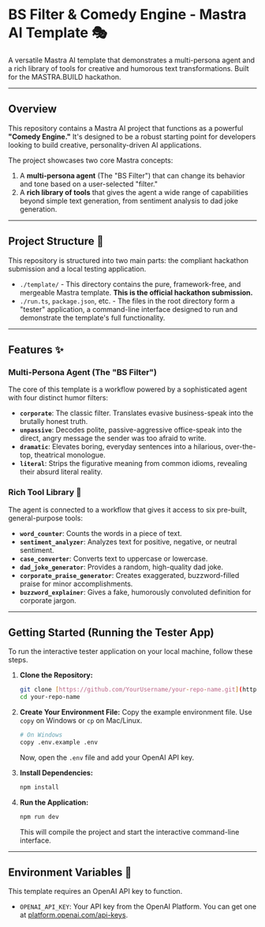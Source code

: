 # BS Filter & Comedy Engine - Mastra AI Template 🎭

A versatile Mastra AI template that demonstrates a multi-persona agent and a rich library of tools for creative and humorous text transformations. Built for the MASTRA.BUILD hackathon.

---
## Overview

This repository contains a Mastra AI project that functions as a powerful **"Comedy Engine."** It's designed to be a robust starting point for developers looking to build creative, personality-driven AI applications.

The project showcases two core Mastra concepts:
1.  A **multi-persona agent** (The "BS Filter") that can change its behavior and tone based on a user-selected "filter."
2.  A **rich library of tools** that gives the agent a wide range of capabilities beyond simple text generation, from sentiment analysis to dad joke generation.

---
## Project Structure 📁

This repository is structured into two main parts: the compliant hackathon submission and a local testing application.

* `./template/` - This directory contains the pure, framework-free, and mergeable Mastra template. **This is the official hackathon submission.**
* `./run.ts`, `package.json`, etc. - The files in the root directory form a "tester" application, a command-line interface designed to run and demonstrate the template's full functionality.

---
## Features ✨

### Multi-Persona Agent (The "BS Filter")

The core of this template is a workflow powered by a sophisticated agent with four distinct humor filters:

* **`corporate`**: The classic filter. Translates evasive business-speak into the brutally honest truth.
* **`unpassive`**: Decodes polite, passive-aggressive office-speak into the direct, angry message the sender was too afraid to write.
* **`dramatic`**: Elevates boring, everyday sentences into a hilarious, over-the-top, theatrical monologue.
* **`literal`**: Strips the figurative meaning from common idioms, revealing their absurd literal reality.

### Rich Tool Library 🧰

The agent is connected to a workflow that gives it access to six pre-built, general-purpose tools:

* **`word_counter`**: Counts the words in a piece of text.
* **`sentiment_analyzer`**: Analyzes text for positive, negative, or neutral sentiment.
* **`case_converter`**: Converts text to uppercase or lowercase.
* **`dad_joke_generator`**: Provides a random, high-quality dad joke.
* **`corporate_praise_generator`**: Creates exaggerated, buzzword-filled praise for minor accomplishments.
* **`buzzword_explainer`**: Gives a fake, humorously convoluted definition for corporate jargon.

---
## Getting Started (Running the Tester App)

To run the interactive tester application on your local machine, follow these steps.

1.  **Clone the Repository:**
    ```bash
    git clone [https://github.com/YourUsername/your-repo-name.git](https://github.com/YourUsername/your-repo-name.git)
    cd your-repo-name
    ```

2.  **Create Your Environment File:**
    Copy the example environment file. Use `copy` on Windows or `cp` on Mac/Linux.
    ```bash
    # On Windows
    copy .env.example .env
    ```
    Now, open the `.env` file and add your OpenAI API key.

3.  **Install Dependencies:**
    ```bash
    npm install
    ```

4.  **Run the Application:**
    ```bash
    npm run dev
    ```
    This will compile the project and start the interactive command-line interface.

---
## Environment Variables 🔑

This template requires an OpenAI API key to function.

* `OPENAI_API_KEY`: Your API key from the OpenAI Platform. You can get one at [platform.openai.com/api-keys](https://platform.openai.com/api-keys).